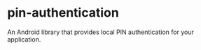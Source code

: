 # pin-authentication
An Android library that provides local PIN authentication for your application.
